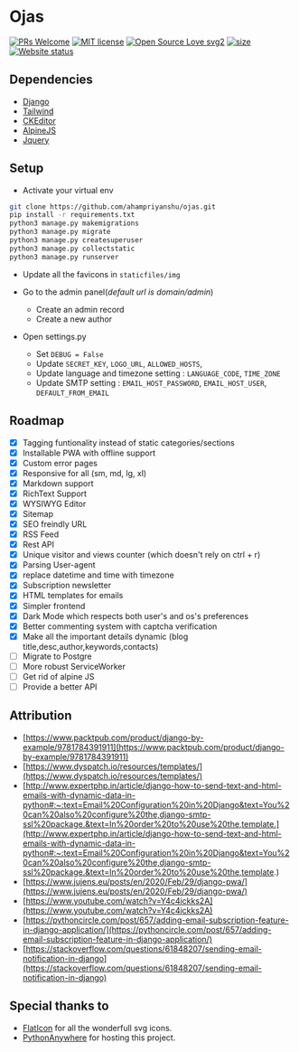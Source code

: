 # Ojas

[![PRs Welcome](https://img.shields.io/badge/PRs-welcome-brightgreen.svg?style=flat-square)](http://makeapullrequest.com)
[![MIT license](https://img.shields.io/badge/License-MIT-blue.svg)](track-covid-react.netlify.app)
[![Open Source Love svg2](https://badges.frapsoft.com/os/v2/open-source.svg?v=103)](https://ahampriyanshu.pythonanywhere.com)
[![size](https://img.shields.io/github/repo-size/ahampriyanshu/ojas?style=flat-square)](https://ahampriyanshu.pythonanywhere.com)
[![Website status](https://img.shields.io/website-up-down-green-red/http/shields.io.svg)](https://ahampriyanshu.pythonanywhere.com)

## Dependencies

* [Django](https://www.djangoproject.com/)
* [Tailwind](https://tailwindcss.com/docs/text-color)
* [CKEditor](https://ckeditor.com/)
* [AlpineJS](https://github.com/alpinejs/alpine)
* [Jquery](https://jquery.com/)

## Setup

* Activate your virtual env

```bash
git clone https://github.com/ahampriyanshu/ojas.git
pip install -r requirements.txt
python3 manage.py makemigrations
python3 manage.py migrate
python3 manage.py createsuperuser
python3 manage.py collectstatic
python3 manage.py runserver
```

* Update all the favicons in  `staticfiles/img`

* Go to the admin panel(_default url is domain/admin_)
    * Create an admin record
    * Create a new author

* Open settings.py
    * Set ``DEBUG = False`` 
    * Update ``SECRET_KEY``, ``LOGO_URL``, ``ALLOWED_HOSTS``,
    * Update language and timezone setting : ``LANGUAGE_CODE``, ``TIME_ZONE``
    * Update SMTP setting : ``EMAIL_HOST_PASSWORD``, ``EMAIL_HOST_USER``, ``DEFAULT_FROM_EMAIL``

## Roadmap

- [x] Tagging funtionality instead of static categories/sections
- [x] Installable PWA with offline support
- [x] Custom error pages
- [x] Responsive for all (sm, md, lg, xl)
- [x] Markdown support
- [x] RichText Support
- [x] WYSIWYG Editor
- [x] Sitemap
- [x] SEO freindly URL
- [x] RSS Feed 
- [x] Rest API
- [x] Unique visitor and views counter (which doesn't rely on ctrl + r)
- [x] Parsing User-agent
- [x] replace datetime and time with timezone
- [x] Subscription newsletter
- [x] HTML templates for emails
- [x] Simpler frontend
- [x] Dark Mode which respects both user's and os's preferences
- [x] Better commenting system with captcha verification
- [x] Make all the important details dynamic (blog title,desc,author,keywords,contacts)
- [ ] Migrate to Postgre
- [ ] More robust ServiceWorker
- [ ] Get rid of alpine JS
- [ ] Provide a better API

## Attribution

* [https://www.packtpub.com/product/django-by-example/9781784391911](https://www.packtpub.com/product/django-by-example/9781784391911)
* [https://www.dyspatch.io/resources/templates/](https://www.dyspatch.io/resources/templates/)
* [http://www.expertphp.in/article/django-how-to-send-text-and-html-emails-with-dynamic-data-in-python#:~:text=Email%20Configuration%20in%20Django&text=You%20can%20also%20configure%20the,django-smtp-ssl%20package.&text=In%20order%20to%20use%20the,template.](http://www.expertphp.in/article/django-how-to-send-text-and-html-emails-with-dynamic-data-in-python#:~:text=Email%20Configuration%20in%20Django&text=You%20can%20also%20configure%20the,django-smtp-ssl%20package.&text=In%20order%20to%20use%20the,template.)
* [https://www.jujens.eu/posts/en/2020/Feb/29/django-pwa/](https://www.jujens.eu/posts/en/2020/Feb/29/django-pwa/)
* [https://www.youtube.com/watch?v=Y4c4ickks2A](https://www.youtube.com/watch?v=Y4c4ickks2A)
* [https://pythoncircle.com/post/657/adding-email-subscription-feature-in-django-application/](https://pythoncircle.com/post/657/adding-email-subscription-feature-in-django-application/)
* [https://stackoverflow.com/questions/61848207/sending-email-notification-in-django](https://stackoverflow.com/questions/61848207/sending-email-notification-in-django)

## Special thanks to

* [FlatIcon](http://www.flaticon.com/) for all the wonderfull svg icons.
* [PythonAnywhere](https://www.pythonanywhere.com/) for hosting this project.
